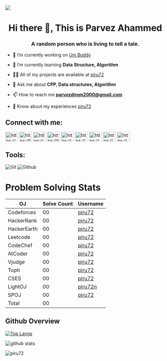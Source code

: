 [](http://hits.dwyl.com/piru72/piru72)
 <img src="https://komarev.com/ghpvc/?username=piru72">

<h1 align="center">Hi there 👋, This is Parvez Ahammed</h1>
<h3 align="center">A random person who is living to tell a tale.</h3>


- 🔭 I’m currently working on [Uni Buddy](https://github.com/piru72/Uni_buddy)

- 🌱 I’m currently learning **Data Structure, Algorithm**

- 👨‍💻 All of my projects are available at [piru72](https://github.com/piru72?tab=repositories)

- 💬 Ask me about **CPP, Data structures, Algorithm**

- 📫 How to reach me **parvezdirom2000@gmail.com**

- 📄 Know about my experiences [piru72](https://github.com/piru72?tab=repositories)

 ## Connect with me:

<p>
<a href="https://codeforces.com/profile/piru72" target="blank"><img align="center" src="https://github.com/piru72/piru72/blob/main/images/code-forces.svg" alt="https://codeforces.com/profile/piru72" height="30" width="40" /></a>
<a href="https://leetcode.com/piru72/" target="blank"><img align="center" src="https://github.com/piru72/piru72/blob/main/images/leet-code.svg" alt="https://leetcode.com/piru72/" height="30" width="40" /></a>
<a href="https://www.hackerrank.com/piru72?hr_r=1" target="blank"><img align="center" src="https://github.com/piru72/piru72/blob/main/images/hackerrank.svg" alt="https://www.hackerrank.com/piru72?hr_r=1" height="30" width="40" /></a>
<a href="https://toph.co/u/Piru_72" target="blank"><img align="center" src="https://github.com/piru72/piru72/blob/main/images/toph.svg" alt="https://toph.co/u/Piru_72" height="30" width="40" /></a>
<a href="https://www.codechef.com/users/piru72" target="blank"><img align="center" src="https://github.com/piru72/piru72/blob/main/images/codechef.svg" alt="https://www.codechef.com/users/piru72" height="30" width="40" /></a>
<a href="https://stackoverflow.com/users/13925224/parvez-ahammed" target="blank"><img align="center" src="https://github.com/piru72/piru72/blob/main/images/stack-overflow.svg" alt="https://stackoverflow.com/users/13925224/parvez-ahammed" height="30" width="40" /></a>
<a href="https://www.linkedin.com/in/piru72/" target="blank"><img align="center" src="https://github.com/piru72/piru72/blob/main/images/linked-in.svg" alt="https://www.linkedin.com/in/piru72/" height="30" width="40" /></a>
<a href="https://www.facebook.com/piru72" target="blank"><img align="center" src="https://github.com/piru72/piru72/blob/main/images/facebook.svg" alt="https://www.facebook.com/piru72" height="30" width="40" /></a>
<a href="https://www.instagram.com/piru_729/" target="blank"><img align="center" src="https://github.com/piru72/piru72/blob/main/images/instagram.svg" alt="https://www.instagram.com/piru_729/" height="30" width="40" /></a>



</p> 

## Tools:

![Git](https://img.shields.io/badge/-Git-000000?style=flat&logo=git)
![Github](https://img.shields.io/badge/-Github-000000?style=flat&logo=github) 

# Problem Solving Stats

| OJ          | Solve Count | Username                                                          |
| ----------- | ----------- | ----------------------------------------------------------------- |
| Codeforces  | 00         | [piru72](https://codeforces.com/profile/piru72) |
| HackerRank  | 00          | [piru72](https://www.hackerrank.com/piru72)     |
| HackerEarth | 00          | [piru72](https://www.hackerearth.com/piru72)   |
| Leetcode    | 00          | [piru72](https://www.leetcode.com/piru72)       |
| CodeChef    | 00           | [piru72](https://www.codechef.com/users/piru72)                     |
| AtCoder     | 00           | [piru72](https://atcoder.jp/users/piru72)                           |
| Vjudge      | 00            | [piru72](https://vjudge.net/user/piru72)        |
| Toph        |00            | [piru72](https://toph.co/u/piru72)              |
| CSES        | 00           | [piru72](https://cses.fi/user/piru72)                     |
| LightOJ     | 00           | [piru72n](https://lightoj.com/user/piru72)       |
| SPOJ        | 00            | [piru72](https://www.spoj.com/users/piru72/)                        |
| Total       |00        |                                                                   |



## Github Overview
[![Top Langs](https://github-readme-stats.vercel.app/api/top-langs/?username=piru72&layout=compact)](https://github.com/anuraghazra/github-readme-stats)

![github stats](https://github-readme-stats.vercel.app/api?username=piru72)

<p><img align="center" src="https://github-readme-streak-stats.herokuapp.com/?user=piru72&" alt="piru72" /></p>

<!-- <p align='center'>
  <img src="https://activity-graph.herokuapp.com/graph?username=piru72&theme=react-dark" >
</p> -->

